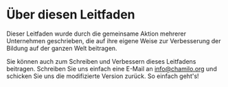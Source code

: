 
# Über diesen Leitfaden

Dieser Leitfaden wurde durch die gemeinsame Aktion mehrerer Unternehmen geschrieben, die auf ihre eigene Weise zur Verbesserung der Bildung auf der ganzen Welt beitragen.

Sie können auch zum Schreiben und Verbessern dieses Leitfadens beitragen. Schreiben Sie uns einfach eine E-Mail an info@chamilo.org und schicken Sie uns die modifizierte Version zurück. So einfach geht's!